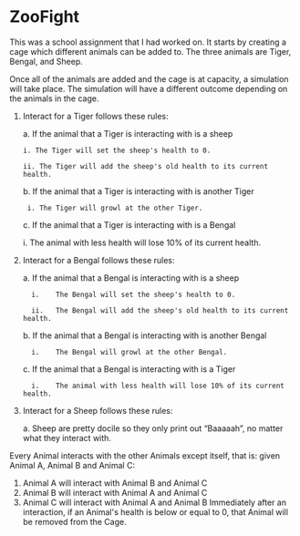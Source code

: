 # ZooFight
This was a school assignment that I had worked on. It starts by creating a cage which different animals can be added to. The three animals are Tiger, Bengal, and Sheep. 

Once all of the animals are added and the cage is at capacity, a simulation will take place.
The simulation will have a different outcome depending on the animals in the cage. 

1.	Interact for a Tiger follows these rules:

     a. If the animal that a Tiger is interacting with is a sheep

        i. The Tiger will set the sheep's health to 0.

        ii. The Tiger will add the sheep's old health to its current health.

     b.	If the animal that a Tiger is interacting with is another Tiger

         i. The Tiger will growl at the other Tiger.

     c.	If the animal that a Tiger is interacting with is a Bengal

       i.	The animal with less health will lose 10% of its current health.
    
2.	Interact for a Bengal follows these rules:

      a.	If the animal that a Bengal is interacting with is a sheep
      
          i.	The Bengal will set the sheep's health to 0.
          
          ii.	The Bengal will add the sheep's old health to its current health.
          
      b.	If the animal that a Bengal is interacting with is another Bengal
      
          i.	The Bengal will growl at the other Bengal.
          
      c.	If the animal that a Bengal is interacting with is a Tiger
      
          i.	The animal with less health will lose 10% of its current health. 
        
3.	Interact for a Sheep follows these rules:

      a.	Sheep are pretty docile so they only print out “Baaaaah”, no matter what they interact with.

  
Every Animal interacts with the other Animals except itself, that is: given Animal A, Animal B and Animal C:
  1. Animal A will interact with Animal B and Animal C
  2. Animal B will interact with Animal A and Animal C
  3. Animal C will interact with Animal A and Animal B
Immediately after an interaction, if an Animal's health is below or equal to 0, that Animal will be removed from the Cage.
